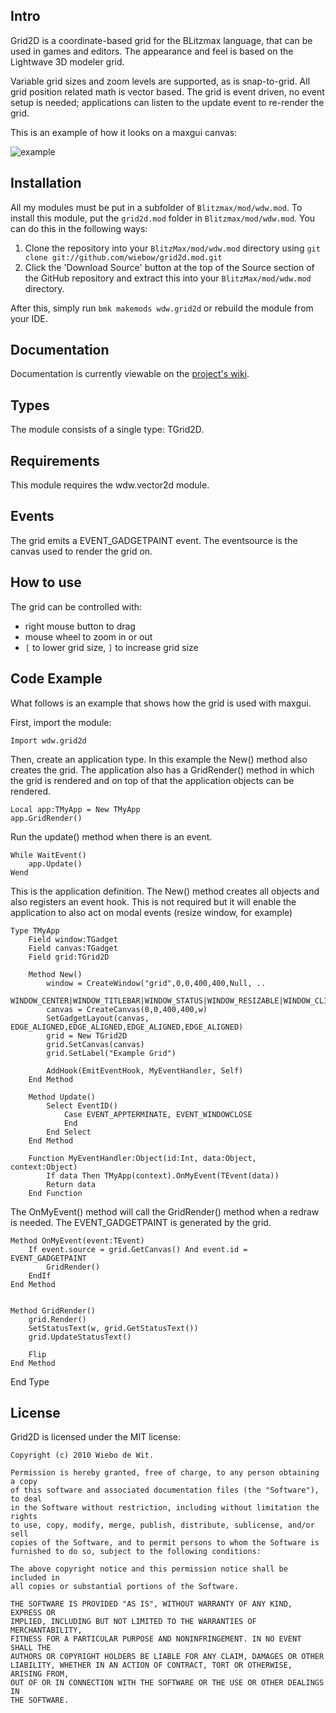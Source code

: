Intro
-------------------------------------------------------------------------------

Grid2D is a coordinate-based grid for the BLitzmax language, that can be used in games and editors. The appearance and feel is based on the Lightwave 3D modeler grid.

Variable grid sizes and zoom levels are supported, as is snap-to-grid. All grid position related math is vector based. The grid is event driven, no event setup is needed; applications can listen to the update event to re-render the grid.

This is an example of how it looks on a maxgui canvas:

![example](https://dl.dropboxusercontent.com/u/12644619/pics/dev/grid2d_example.png)


Installation
-------------------------------------------------------------------------------

All my modules must be put in a subfolder of `Blitzmax/mod/wdw.mod`.
To install this module, put the `grid2d.mod` folder in `Blitzmax/mod/wdw.mod`. You can do this in the following ways:

1. Clone the repository into your `BlitzMax/mod/wdw.mod` directory using `git clone git://github.com/wiebow/grid2d.mod.git`
2. Click the 'Download Source' button at the top of the Source section of the GitHub repository and extract this into your `BlitzMax/mod/wdw.mod` directory.

After this, simply run `bmk makemods wdw.grid2d` or rebuild the module from your IDE.

Documentation
-------------------------------------------------------------------------------

Documentation is currently viewable on the [project's wiki](http://wiki.github.com/wiebow/grid2d.mod/).

Types
-------------------------------------------------------------------------------

The module consists of a single type: TGrid2D.

Requirements
-------------------------------------------------------------------------------

This module requires the wdw.vector2d module.

Events
-------------------------------------------------------------------------------

The grid emits a EVENT_GADGETPAINT event. The eventsource is the canvas used to render the grid on.

How to use
-------------------------------------------------------------------------------

The grid can be controlled with:

 * right mouse button to drag
 * mouse wheel to zoom in or out
 * `[` to lower grid size, `]` to increase grid size

Code Example
-------------------------------------------------------------------------------

What follows is an example that shows how the grid is used with maxgui.

First, import the module:

    Import wdw.grid2d

Then, create an application type. In this example the New() method also creates the grid. The application also has a GridRender() method in which the grid is rendered and on top of that the application objects can be rendered.

    Local app:TMyApp = New TMyApp
    app.GridRender()

Run the update() method when there is an event.

    While WaitEvent()
        app.Update()
    Wend

This is the application definition. The New() method creates all objects and also registers an event hook. This is not required but it will enable the application to also act on modal events (resize window, for example)

    Type TMyApp
        Field window:TGadget
        Field canvas:TGadget
        Field grid:TGrid2D
		
        Method New()	
            window = CreateWindow("grid",0,0,400,400,Null, ..
			    	WINDOW_CENTER|WINDOW_TITLEBAR|WINDOW_STATUS|WINDOW_RESIZABLE|WINDOW_CLIENTCOORDS)
    		canvas = CreateCanvas(0,0,400,400,w)
	    	SetGadgetLayout(canvas, EDGE_ALIGNED,EDGE_ALIGNED,EDGE_ALIGNED,EDGE_ALIGNED)
		    grid = New TGrid2D
    		grid.SetCanvas(canvas)
		    grid.SetLabel("Example Grid")
		
    		AddHook(EmitEventHook, MyEventHandler, Self)
    	End Method
	
	    Method Update()
    		Select EventID()
			    Case EVENT_APPTERMINATE, EVENT_WINDOWCLOSE
			    End
    		End Select
    	End Method

    	Function MyEventHandler:Object(id:Int, data:Object, context:Object)
		    If data Then TMyApp(context).OnMyEvent(TEvent(data))
	    	Return data
	    End Function

The OnMyEvent() method will call the GridRender() method when a redraw is needed. The EVENT_GADGETPAINT is generated by the grid.

	Method OnMyEvent(event:TEvent)
		If event.source = grid.GetCanvas() And event.id = EVENT_GADGETPAINT
			GridRender()
		EndIf
	End Method
	
	
	Method GridRender()
		grid.Render()
		SetStatusText(w, grid.GetStatusText())	
		grid.UpdateStatusText()
	
		Flip
	End Method
End Type


License
-------------------------------------------------------------------------------

Grid2D is licensed under the MIT license:

    Copyright (c) 2010 Wiebo de Wit.

    Permission is hereby granted, free of charge, to any person obtaining a copy
    of this software and associated documentation files (the "Software"), to deal
    in the Software without restriction, including without limitation the rights
    to use, copy, modify, merge, publish, distribute, sublicense, and/or sell
    copies of the Software, and to permit persons to whom the Software is
    furnished to do so, subject to the following conditions:

    The above copyright notice and this permission notice shall be included in
    all copies or substantial portions of the Software.

    THE SOFTWARE IS PROVIDED "AS IS", WITHOUT WARRANTY OF ANY KIND, EXPRESS OR
    IMPLIED, INCLUDING BUT NOT LIMITED TO THE WARRANTIES OF MERCHANTABILITY,
    FITNESS FOR A PARTICULAR PURPOSE AND NONINFRINGEMENT. IN NO EVENT SHALL THE
    AUTHORS OR COPYRIGHT HOLDERS BE LIABLE FOR ANY CLAIM, DAMAGES OR OTHER
    LIABILITY, WHETHER IN AN ACTION OF CONTRACT, TORT OR OTHERWISE, ARISING FROM,
    OUT OF OR IN CONNECTION WITH THE SOFTWARE OR THE USE OR OTHER DEALINGS IN
    THE SOFTWARE.
